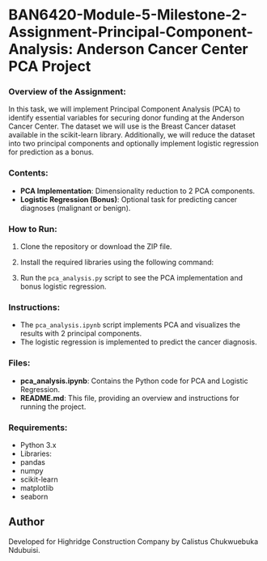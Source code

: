 # BAN6420-Module-5-Milestone-2-Assignment-Principal-Component-Analysis: Anderson Cancer Center PCA Project



### Overview of the Assignment:
In this task, we will implement Principal Component Analysis (PCA) to identify essential variables for securing donor funding at the Anderson Cancer Center. The dataset we will use is the Breast Cancer dataset available in the scikit-learn library. Additionally, we will reduce the dataset into two principal components and optionally implement logistic regression for prediction as a bonus.



### Contents:
- **PCA Implementation**: Dimensionality reduction to 2 PCA components.
- **Logistic Regression (Bonus)**: Optional task for predicting cancer diagnoses (malignant or benign).

### How to Run:
1. Clone the repository or download the ZIP file.
2. Install the required libraries using the following command:

3. Run the `pca_analysis.py` script to see the PCA implementation and bonus logistic regression.

### Instructions:
- The `pca_analysis.ipynb` script implements PCA and visualizes the results with 2 principal components.
- The logistic regression is implemented to predict the cancer diagnosis.

### Files:
- **pca_analysis.ipynb**: Contains the Python code for PCA and Logistic Regression.
- **README.md**: This file, providing an overview and instructions for running the project.

### Requirements:
- Python 3.x
- Libraries:
- pandas
- numpy
- scikit-learn
- matplotlib
- seaborn

## Author
Developed for Highridge Construction Company by Calistus Chukwuebuka Ndubuisi.
